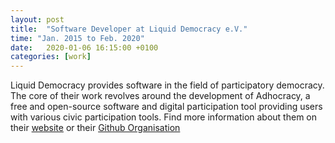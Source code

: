 ```yaml
---
layout: post
title:  "Software Developer at Liquid Democracy e.V."
time: "Jan. 2015 to Feb. 2020"
date:   2020-01-06 16:15:00 +0100
categories: [work]
---
```

Liquid Democracy provides software in the field of participatory democracy. The core of their work revolves around the development of Adhocracy, a free and open-source software and digital participation tool providing users with various civic participation tools. Find more information about them on their [website] or their [Github Organisation]

[website]: https://liqd.net
[Github Organisation]: https://github.com/liqd
